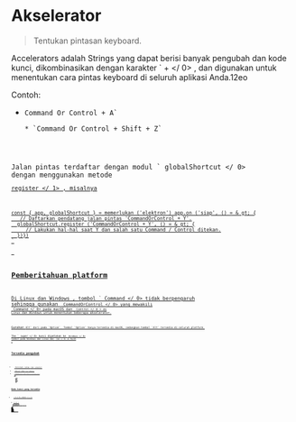 # Akselerator

> Tentukan pintasan keyboard.

Accelerators adalah Strings yang dapat berisi banyak pengubah dan kode kunci, dikombinasikan dengan karakter ` + </ 0> , dan digunakan untuk menentukan cara pintas keyboard di seluruh aplikasi Anda.12eo</p>

<p spaces-before="0">Contoh:</p>

<ul>
<li><code>Command Or Control + A`</li>
* `Command Or Control + Shift + Z`</ul>

Jalan pintas terdaftar dengan modul
` globalShortcut </ 0> dengan menggunakan metode <a href="global-shortcut.md#globalshortcutregisteraccelerator-callback"><code> register </ 1> 
, misalnya</p>

<pre><code class="javascript">const { app, globalShortcut } = memerlukan ('elektron') app.on ('siap', () = & gt; {
   // Daftarkan pendatang jalan pintas 'CommandOrControl + Y'.
  globalShortcut.register ('CommandOrControl + Y', () = & gt; {
     // Lakukan hal-hal saat Y dan salah satu Command / Control ditekan.
  })})
`</pre> 



## Pemberitahuan platform

Di Linux dan Windows , tombol ` Command </ 0> tidak berpengaruh sehingga gunakan <code> CommandOrControl </ 0> yang mewakili <code> Command </ 0> pada macOS dan <code> Control </ 0 > di Linux dan Windows untuk menentukan beberapa akselerator.</p>

<p spaces-before="0">Gunakan <code>Alt` dari pada `Option`. Tombol `Option` hanya tersedia di macOS, sedangkan tombol `Alt` tersedia di seluruh platform.

The ` super </ 0> kunci dipetakan ke <code> Windows </ 0> tombol pada Windows dan Linux dan
 <code> Cmd </ 0> di MacOS .</p>

<h2 spaces-before="0">Tersedia pengubah</h2>

<ul>
<li><code> Perintah </ 0> (atau <code> Cmd </ 0> sebentar)</li>
<li><code> Kontrol </ 0> (atau <code> Ctrl </ 0> sebentar)</li>
<li><code> CommandOrControl </ 0> (atau <code> CmdOrCtrl </ 0> untuk jangka pendek)</li>
<li><code>Alt`</li> 

* `Pilihan`
* `AltGr`
* `Bergeser`
* `Super`</ul> 



## Kode kunci yang tersedia

* ` 0 </ 0> sampai <code> 9 </ 0></li>
<li><code> A </ 0> ke <code> Z </ 0></li>
<li><code> F1 </ 0> sampai <code> F24 </ 0></li>
<li>Tanda baca seperti <code> ~ </ 0> , <code> ! </ 0> , <code> @ </ 0> , <code> # </ 0> , <code> $ </ 0> , dll.</li>
<li><code>Plus`
* `Ruang`
* `Tab`
* `Capslock`
* `Numlock`
* `Scrolllock`
* `Menghapus`
* `Menghapus`
* `Memasukkan`
* ` Kembali </ 0> (atau <code> Enter </ 0> sebagai alias)</li>
<li><code> Atas </ 0> , <code> Turun </ 0> , <code> Kiri </ 0> dan <code> Kanan </ 0></li>
<li><code> Beranda </ 0> dan <code> Akhir </ 0></li>
<li><code> Halaman Atas </ 0> dan <code> Halaman Bawah </ 0></li>
<li><code> Escape </ 0> (atau <code> Esc </ 0> singkatnya)</li>
<li><code> VolumeUp </ 0> , <code> VolumeDown </ 0> dan <code> VolumeMute </ 0></li>
<li><code> MediaNextTrack </ 0> , <code> MediaPreviousTrack </ 0> , <code> MediaStop </ 0> dan <code> MediaPlayPause </ 0></li>
<li><code>Layar cetak`
* Tombol Papan Angka 
    * `num0` - `num9`
  * `numdec` - tombol desimal
  * `numadd` - tombol angka `+`
  * `numsub` - tombol angka `-`
  * `nummult` - tombl angka`*`
  * `numdiv` - tombol angka `÷`
